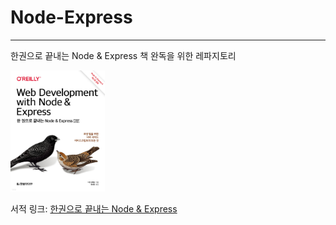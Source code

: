 # Node-Express

---

한권으로 끝내는 Node & Express 책 완독을 위한 레파지토리

<img src="./image/doc/book.jpeg"
 width="30%" height="20%" title="한권으로 끝내는 Node & Express" alt="nodejs"></img>

서적 링크:
[한권으로 끝내는 Node & Express](http://www.yes24.com/Product/Goods/99941527)
